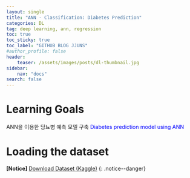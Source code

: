 ```yaml
---
layout: single
title: "ANN - Classification: Diabetes Prediction"
categories: DL
tag: deep learning, ann, regression
toc: true
toc_sticky: true
toc_label: "GITHUB BLOG JJUNS"
#author_profile: false
header:
    teaser: /assets/images/posts/dl-thumbnail.jpg
sidebar:
    nav: "docs"
search: false
---
```


# Learning Goals
ANN을 이용한 당뇨병 예측 모델 구축 <span style="color: blue">Diabetes prediction model using ANN </span>

# Loading the dataset

**[Notice]** [Download Dataset (Kaggle)](https://www.kaggle.com/datasets/shivachandel/kc-house-data)
{: .notice--danger}
